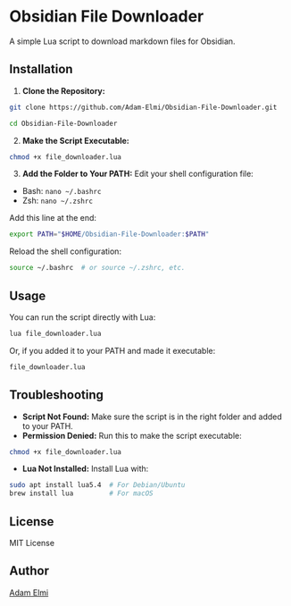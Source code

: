 # Obsidian File Downloader

A simple Lua script to download markdown files for Obsidian.

## Installation

1. **Clone the Repository:**
```bash
git clone https://github.com/Adam-Elmi/Obsidian-File-Downloader.git

cd Obsidian-File-Downloader
```

2. **Make the Script Executable:**
```bash
chmod +x file_downloader.lua
```

3. **Add the Folder to Your PATH:**
Edit your shell configuration file:

- Bash: `nano ~/.bashrc`
- Zsh: `nano ~/.zshrc`

Add this line at the end:
```bash
export PATH="$HOME/Obsidian-File-Downloader:$PATH"
```

Reload the shell configuration:
```bash
source ~/.bashrc  # or source ~/.zshrc, etc.
```

## Usage

You can run the script directly with Lua:
```bash
lua file_downloader.lua
```

Or, if you added it to your PATH and made it executable:
```bash
file_downloader.lua
```

## Troubleshooting
- **Script Not Found:** Make sure the script is in the right folder and added to your PATH.
- **Permission Denied:** Run this to make the script executable:
```bash
chmod +x file_downloader.lua
```
- **Lua Not Installed:** Install Lua with:
```bash
sudo apt install lua5.4  # For Debian/Ubuntu
brew install lua         # For macOS
```

## License
MIT License

## Author
[Adam Elmi](https://github.com/Adam-Elmi)